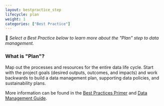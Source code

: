 ```yaml
---
layout: bestpractice_step
lifecycle: plan
weight: 1
categories: ["Best Practice"]
---
```

􏰣
*Select a Best Practice below to learn more about the "Plan" step to data management.*

### What is "Plan"?

Map out the processes and resources for the entire data life cycle. Start with the project goals (desired outputs, outcomes, and impacts) and work backwards to build a data management plan, supporting data policies, and sustainability plans.

More information can be found in the [Best Practices Primer](https://www.dataone.org/sites/all/documents/DataONE_BP_Primer_020212.pdf) and [Data Management Guide](https://www.dataone.org/sites/all/documents/DataONE-PPSR-DataManagementGuide.pdf).
